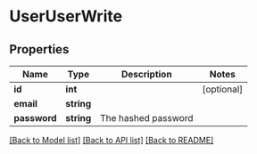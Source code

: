 # UserUserWrite

## Properties
Name | Type | Description | Notes
------------ | ------------- | ------------- | -------------
**id** | **int** |  | [optional] 
**email** | **string** |  | 
**password** | **string** | The hashed password | 

[[Back to Model list]](../../README.md#documentation-for-models) [[Back to API list]](../../README.md#documentation-for-api-endpoints) [[Back to README]](../../README.md)

